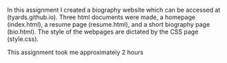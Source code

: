 In this assignment I created a biography website which can be accessed at 
(tyards.github.io). Three html documents were made, a homepage (index.html),
a resume page (resume.html), and a short biography page (bio.html). The style
of the webpages are dictated by the CSS page (style.css). 

This assignment took me approximately 2 hours